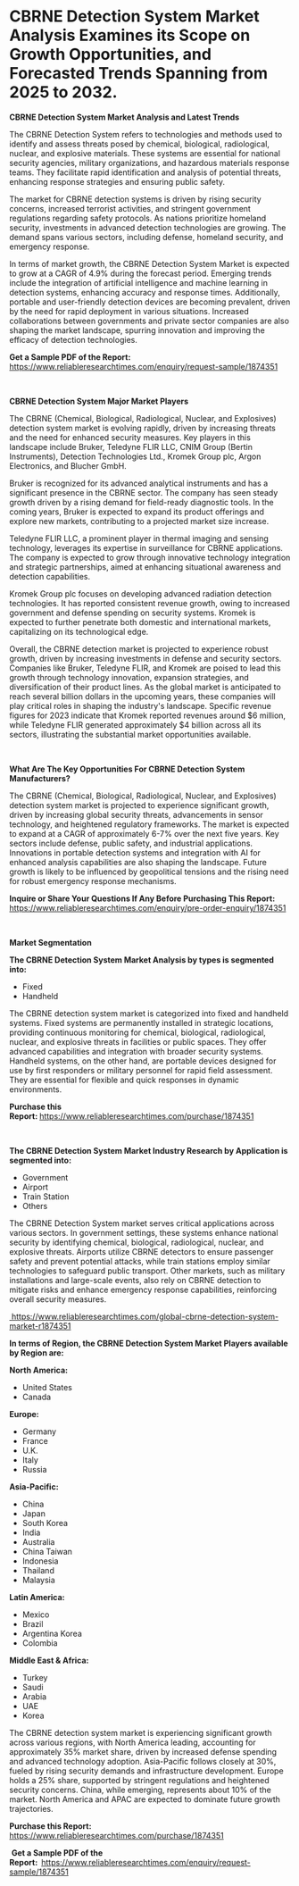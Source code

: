 <p><h1>CBRNE Detection System Market Analysis Examines its Scope on Growth Opportunities, and Forecasted Trends Spanning from 2025 to 2032.</h1></p><p><strong>CBRNE Detection System Market Analysis and Latest Trends</strong></p>
<p><p>The CBRNE Detection System refers to technologies and methods used to identify and assess threats posed by chemical, biological, radiological, nuclear, and explosive materials. These systems are essential for national security agencies, military organizations, and hazardous materials response teams. They facilitate rapid identification and analysis of potential threats, enhancing response strategies and ensuring public safety.</p><p>The market for CBRNE detection systems is driven by rising security concerns, increased terrorist activities, and stringent government regulations regarding safety protocols. As nations prioritize homeland security, investments in advanced detection technologies are growing. The demand spans various sectors, including defense, homeland security, and emergency response.</p><p>In terms of market growth, the CBRNE Detection System Market is expected to grow at a CAGR of 4.9% during the forecast period. Emerging trends include the integration of artificial intelligence and machine learning in detection systems, enhancing accuracy and response times. Additionally, portable and user-friendly detection devices are becoming prevalent, driven by the need for rapid deployment in various situations. Increased collaborations between governments and private sector companies are also shaping the market landscape, spurring innovation and improving the efficacy of detection technologies.</p></p>
<p><strong>Get a Sample PDF of the Report:&nbsp;</strong> <a href="https://www.reliableresearchtimes.com/enquiry/request-sample/1874351?utm_campaign=2657&utm_medium=2&utm_source=Github&utm_content=ia&utm_term=12042025&utm_id=cbrne-detection-system">https://www.reliableresearchtimes.com/enquiry/request-sample/1874351</a></p>
<p>&nbsp;</p>
<p><strong>CBRNE Detection System Major Market Players</strong></p>
<p><p>The CBRNE (Chemical, Biological, Radiological, Nuclear, and Explosives) detection system market is evolving rapidly, driven by increasing threats and the need for enhanced security measures. Key players in this landscape include Bruker, Teledyne FLIR LLC, CNIM Group (Bertin Instruments), Detection Technologies Ltd., Kromek Group plc, Argon Electronics, and Blucher GmbH.</p><p>Bruker is recognized for its advanced analytical instruments and has a significant presence in the CBRNE sector. The company has seen steady growth driven by a rising demand for field-ready diagnostic tools. In the coming years, Bruker is expected to expand its product offerings and explore new markets, contributing to a projected market size increase.</p><p>Teledyne FLIR LLC, a prominent player in thermal imaging and sensing technology, leverages its expertise in surveillance for CBRNE applications. The company is expected to grow through innovative technology integration and strategic partnerships, aimed at enhancing situational awareness and detection capabilities.</p><p>Kromek Group plc focuses on developing advanced radiation detection technologies. It has reported consistent revenue growth, owing to increased government and defense spending on security systems. Kromek is expected to further penetrate both domestic and international markets, capitalizing on its technological edge.</p><p>Overall, the CBRNE detection market is projected to experience robust growth, driven by increasing investments in defense and security sectors. Companies like Bruker, Teledyne FLIR, and Kromek are poised to lead this growth through technology innovation, expansion strategies, and diversification of their product lines. As the global market is anticipated to reach several billion dollars in the upcoming years, these companies will play critical roles in shaping the industry's landscape. Specific revenue figures for 2023 indicate that Kromek reported revenues around $6 million, while Teledyne FLIR generated approximately $4 billion across all its sectors, illustrating the substantial market opportunities available.</p></p>
<p>&nbsp;</p>
<p><strong>What Are The Key Opportunities For CBRNE Detection System Manufacturers?</strong></p>
<p><p>The CBRNE (Chemical, Biological, Radiological, Nuclear, and Explosives) detection system market is projected to experience significant growth, driven by increasing global security threats, advancements in sensor technology, and heightened regulatory frameworks. The market is expected to expand at a CAGR of approximately 6-7% over the next five years. Key sectors include defense, public safety, and industrial applications. Innovations in portable detection systems and integration with AI for enhanced analysis capabilities are also shaping the landscape. Future growth is likely to be influenced by geopolitical tensions and the rising need for robust emergency response mechanisms.</p></p>
<p><strong>Inquire or Share Your Questions If Any Before Purchasing This Report:</strong> <a href="https://www.reliableresearchtimes.com/enquiry/pre-order-enquiry/1874351?utm_campaign=2657&utm_medium=2&utm_source=Github&utm_content=ia&utm_term=12042025&utm_id=cbrne-detection-system">https://www.reliableresearchtimes.com/enquiry/pre-order-enquiry/1874351</a></p>
<p>&nbsp;</p>
<p><strong>Market Segmentation</strong></p>
<p><strong>The CBRNE Detection System Market Analysis by types is segmented into:</strong></p>
<p><ul><li>Fixed</li><li>Handheld</li></ul></p>
<p><p>The CBRNE detection system market is categorized into fixed and handheld systems. Fixed systems are permanently installed in strategic locations, providing continuous monitoring for chemical, biological, radiological, nuclear, and explosive threats in facilities or public spaces. They offer advanced capabilities and integration with broader security systems. Handheld systems, on the other hand, are portable devices designed for use by first responders or military personnel for rapid field assessment. They are essential for flexible and quick responses in dynamic environments.</p></p>
<p><strong>Purchase this Report:&nbsp;</strong><a href="https://www.reliableresearchtimes.com/purchase/1874351?utm_campaign=2657&utm_medium=2&utm_source=Github&utm_content=ia&utm_term=12042025&utm_id=cbrne-detection-system">https://www.reliableresearchtimes.com/purchase/1874351</a></p>
<p>&nbsp;</p>
<p><strong>The CBRNE Detection System Market Industry Research by Application is segmented into:</strong></p>
<p><ul><li>Government</li><li>Airport</li><li>Train Station</li><li>Others</li></ul></p>
<p><p>The CBRNE Detection System market serves critical applications across various sectors. In government settings, these systems enhance national security by identifying chemical, biological, radiological, nuclear, and explosive threats. Airports utilize CBRNE detectors to ensure passenger safety and prevent potential attacks, while train stations employ similar technologies to safeguard public transport. Other markets, such as military installations and large-scale events, also rely on CBRNE detection to mitigate risks and enhance emergency response capabilities, reinforcing overall security measures.</p></p>
<p><a href="https://www.reliableresearchtimes.com/global-cbrne-detection-system-market-r1874351?utm_campaign=2657&utm_medium=2&utm_source=Github&utm_content=ia&utm_term=12042025&utm_id=cbrne-detection-system">&nbsp;https://www.reliableresearchtimes.com/global-cbrne-detection-system-market-r1874351</a></p>
<p><strong>In terms of Region, the CBRNE Detection System Market Players available by Region are:</strong></p>
<p>
    <p> <strong> North America: </strong>
        <ul>
            <li>United States</li>
            <li>Canada</li>
        </ul>
        </p> 
    <p> <strong> Europe: </strong>
        <ul>
            <li>Germany</li>
            <li>France</li>
            <li>U.K.</li>
            <li>Italy</li>
            <li>Russia</li>
        </ul>
        </p> 
    <p> <strong> Asia-Pacific: </strong>
        <ul>
            <li>China</li>
            <li>Japan</li>
            <li>South Korea</li>
            <li>India</li>
            <li>Australia</li>
            <li>China Taiwan</li>
            <li>Indonesia</li>
            <li>Thailand</li>
            <li>Malaysia</li>
        </ul>
        </p> 
    <p> <strong> Latin America: </strong>
        <ul>
            <li>Mexico</li>
            <li>Brazil</li>
            <li>Argentina Korea</li>
            <li>Colombia</li>
        </ul>
        </p> 
    <p> <strong> Middle East & Africa: </strong>
        <ul>
            <li>Turkey</li>
            <li>Saudi</li>
            <li>Arabia</li>
            <li>UAE</li>
            <li>Korea</li>
        </ul>
    </p>
    </p>
<p><p>The CBRNE detection system market is experiencing significant growth across various regions, with North America leading, accounting for approximately 35% market share, driven by increased defense spending and advanced technology adoption. Asia-Pacific follows closely at 30%, fueled by rising security demands and infrastructure development. Europe holds a 25% share, supported by stringent regulations and heightened security concerns. China, while emerging, represents about 10% of the market. North America and APAC are expected to dominate future growth trajectories.</p></p>
<p><strong>Purchase this Report: </strong><a href="https://www.reliableresearchtimes.com/purchase/1874351?utm_campaign=2657&utm_medium=2&utm_source=Github&utm_content=ia&utm_term=12042025&utm_id=cbrne-detection-system">https://www.reliableresearchtimes.com/purchase/1874351</a></p>
<p>&nbsp;<strong>Get a Sample PDF of the Report:&nbsp;&nbsp;</strong><a href="https://www.reliableresearchtimes.com/enquiry/request-sample/1874351?utm_campaign=2657&utm_medium=2&utm_source=Github&utm_content=ia&utm_term=12042025&utm_id=cbrne-detection-system">https://www.reliableresearchtimes.com/enquiry/request-sample/1874351</a></p>
<p><strong></strong></p>
<p><p></p><p></p><p></p></p>
